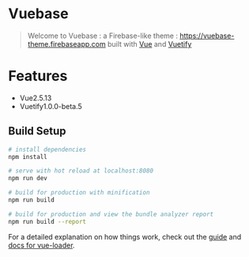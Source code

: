 # Vuebase

> Welcome to Vuebase : a Firebase-like theme : https://vuebase-theme.firebaseapp.com built with [Vue](https://vuejs.org) and [Vuetify](https://next.vuetifyjs.com)

# Features
- Vue2.5.13
- Vuetify1.0.0-beta.5

## Build Setup

``` bash
# install dependencies
npm install

# serve with hot reload at localhost:8080
npm run dev

# build for production with minification
npm run build

# build for production and view the bundle analyzer report
npm run build --report
```

For a detailed explanation on how things work, check out the [guide](http://vuejs-templates.github.io/webpack/) and [docs for vue-loader](http://vuejs.github.io/vue-loader).
